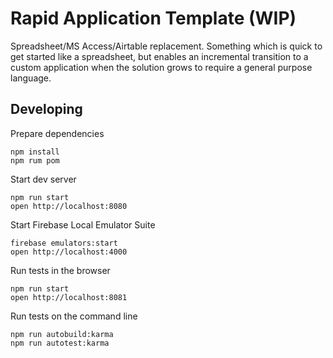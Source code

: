 # Rapid Application Template (WIP)

Spreadsheet/MS Access/Airtable replacement. Something which is quick to get started like a spreadsheet, but enables an
incremental transition to a custom application when the solution grows to require a general purpose language.

## Developing

Prepare dependencies

    npm install
    npm rum pom

Start dev server

    npm run start
    open http://localhost:8080

Start Firebase Local Emulator Suite

    firebase emulators:start
    open http://localhost:4000

Run tests in the browser

    npm run start
    open http://localhost:8081

Run tests on the command line

    npm run autobuild:karma
    npm run autotest:karma
